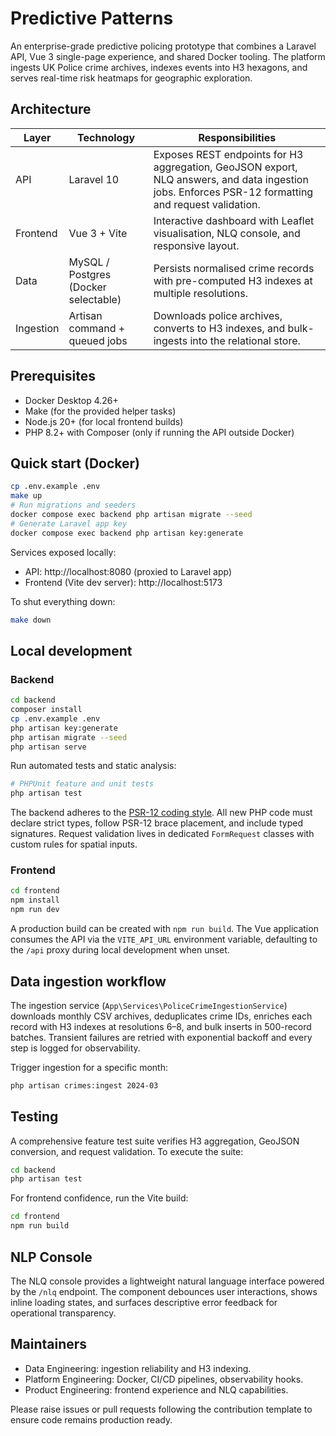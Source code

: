 # Predictive Patterns

An enterprise-grade predictive policing prototype that combines a Laravel API, Vue 3 single-page experience, and shared Docker tooling. The platform ingests UK Police crime archives, indexes events into H3 hexagons, and serves real-time risk heatmaps for geographic exploration.

## Architecture

| Layer     | Technology | Responsibilities |
|-----------|------------|------------------|
| API       | Laravel 10 | Exposes REST endpoints for H3 aggregation, GeoJSON export, NLQ answers, and data ingestion jobs. Enforces PSR-12 formatting and request validation. |
| Frontend  | Vue 3 + Vite | Interactive dashboard with Leaflet visualisation, NLQ console, and responsive layout. |
| Data      | MySQL / Postgres (Docker selectable) | Persists normalised crime records with pre-computed H3 indexes at multiple resolutions. |
| Ingestion | Artisan command + queued jobs | Downloads police archives, converts to H3 indexes, and bulk-ingests into the relational store. |

## Prerequisites

* Docker Desktop 4.26+
* Make (for the provided helper tasks)
* Node.js 20+ (for local frontend builds)
* PHP 8.2+ with Composer (only if running the API outside Docker)

## Quick start (Docker)

```bash
cp .env.example .env
make up
# Run migrations and seeders
docker compose exec backend php artisan migrate --seed
# Generate Laravel app key
docker compose exec backend php artisan key:generate
```

Services exposed locally:

* API: http://localhost:8080 (proxied to Laravel app)
* Frontend (Vite dev server): http://localhost:5173

To shut everything down:

```bash
make down
```

## Local development

### Backend

```bash
cd backend
composer install
cp .env.example .env
php artisan key:generate
php artisan migrate --seed
php artisan serve
```

Run automated tests and static analysis:

```bash
# PHPUnit feature and unit tests
php artisan test
```

The backend adheres to the [PSR-12 coding style](https://www.php-fig.org/psr/psr-12/). All new PHP code must declare strict types, follow PSR-12 brace placement, and include typed signatures. Request validation lives in dedicated `FormRequest` classes with custom rules for spatial inputs.

### Frontend

```bash
cd frontend
npm install
npm run dev
```

A production build can be created with `npm run build`. The Vue application consumes the API via the `VITE_API_URL` environment variable, defaulting to the `/api` proxy during local development when unset.

## Data ingestion workflow

The ingestion service (`App\Services\PoliceCrimeIngestionService`) downloads monthly CSV archives, deduplicates crime IDs, enriches each record with H3 indexes at resolutions 6–8, and bulk inserts in 500-record batches. Transient failures are retried with exponential backoff and every step is logged for observability.

Trigger ingestion for a specific month:

```bash
php artisan crimes:ingest 2024-03
```

## Testing

A comprehensive feature test suite verifies H3 aggregation, GeoJSON conversion, and request validation. To execute the suite:

```bash
cd backend
php artisan test
```

For frontend confidence, run the Vite build:

```bash
cd frontend
npm run build
```

## NLP Console

The NLQ console provides a lightweight natural language interface powered by the `/nlq` endpoint. The component debounces user interactions, shows inline loading states, and surfaces descriptive error feedback for operational transparency.

## Maintainers

* Data Engineering: ingestion reliability and H3 indexing.
* Platform Engineering: Docker, CI/CD pipelines, observability hooks.
* Product Engineering: frontend experience and NLQ capabilities.

Please raise issues or pull requests following the contribution template to ensure code remains production ready.
